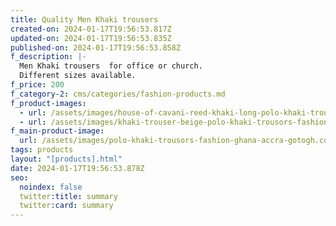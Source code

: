 ```yaml
---
title: Quality Men Khaki trousers
created-on: 2024-01-17T19:56:53.817Z
updated-on: 2024-01-17T19:56:53.835Z
published-on: 2024-01-17T19:56:53.858Z
f_description: |-
  Men Khaki trousers  for office or church. 
  Different sizes available.
f_price: 200
f_category-2: cms/categories/fashion-products.md
f_product-images:
  - url: /assets/images/house-of-cavani-reed-khaki-long-polo-khaki-trousors-fashion-ghana-accra-gotogh.com-trousers-p1495-44061_zoom.jpg
  - url: /assets/images/khaki-trouser-beige-polo-khaki-trousors-fashion-ghana-accra-gotogh.com-.jpg
f_main-product-image:
  url: /assets/images/polo-khaki-trousors-fashion-ghana-accra-gotogh.com.jpg
tags: products
layout: "[products].html"
date: 2024-01-17T19:56:53.878Z
seo:
  noindex: false
  twitter:title: summary
  twitter:card: summary
---
```

